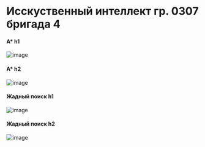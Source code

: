 # Исскуственный интеллект гр. 0307 бригада 4
#### A* h1
![image](https://github.com/user-attachments/assets/642fc24d-418d-4189-a48f-0537fa1ede1c)

#### A* h2
![image](https://github.com/user-attachments/assets/21024e4d-68e8-4db3-b046-62cfd53d63d9)

#### Жадный поиск h1
![image](https://github.com/user-attachments/assets/b6460e92-d155-4fd3-9a19-750cf28c333b)

#### Жадный поиск h2 
![image](https://github.com/user-attachments/assets/51c47c03-5310-4337-88b5-66961e2e1b6b)

